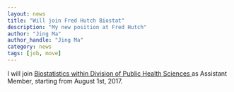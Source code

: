```yaml
---
layout: news
title: "Will join Fred Hutch Biostat"
description: "My new position at Fred Hutch"
author: "Jing Ma"
author_handle: "Jing Ma"
category: news
tags: [job, move]
---
```


I will join [Biostatistics within Division of Public Health Sciences ](http://www.fredhutch.org/en/labs/phs.html) as Assistant Member, starting from August 1st, 2017. 
